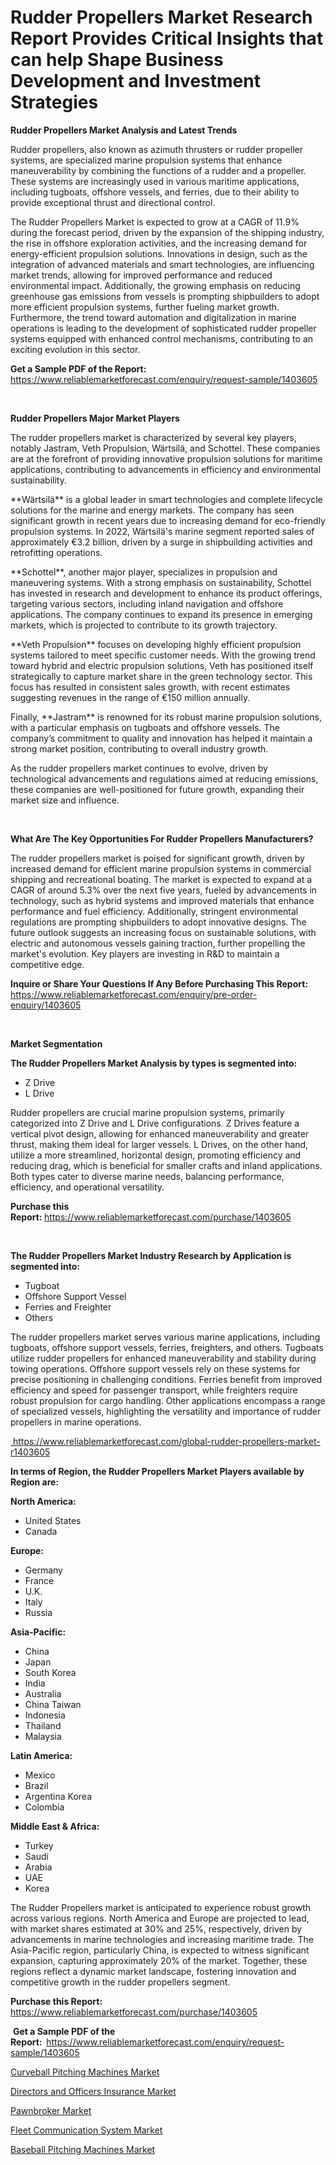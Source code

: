 <p><h1>Rudder Propellers Market Research Report Provides Critical Insights that can help Shape Business Development and Investment Strategies</h1></p><p><strong>Rudder Propellers Market Analysis and Latest Trends</strong></p>
<p><p>Rudder propellers, also known as azimuth thrusters or rudder propeller systems, are specialized marine propulsion systems that enhance maneuverability by combining the functions of a rudder and a propeller. These systems are increasingly used in various maritime applications, including tugboats, offshore vessels, and ferries, due to their ability to provide exceptional thrust and directional control.</p><p>The Rudder Propellers Market is expected to grow at a CAGR of 11.9% during the forecast period, driven by the expansion of the shipping industry, the rise in offshore exploration activities, and the increasing demand for energy-efficient propulsion solutions. Innovations in design, such as the integration of advanced materials and smart technologies, are influencing market trends, allowing for improved performance and reduced environmental impact. Additionally, the growing emphasis on reducing greenhouse gas emissions from vessels is prompting shipbuilders to adopt more efficient propulsion systems, further fueling market growth. Furthermore, the trend toward automation and digitalization in marine operations is leading to the development of sophisticated rudder propeller systems equipped with enhanced control mechanisms, contributing to an exciting evolution in this sector.</p></p>
<p><strong>Get a Sample PDF of the Report:&nbsp;</strong> <a href="https://www.reliablemarketforecast.com/enquiry/request-sample/1403605?utm_campaign=1600&utm_medium=2&utm_source=Github&utm_content=ia&utm_term=23102024&utm_id=rudder-propellers">https://www.reliablemarketforecast.com/enquiry/request-sample/1403605</a></p>
<p>&nbsp;</p>
<p><strong>Rudder Propellers Major Market Players</strong></p>
<p><p>The rudder propellers market is characterized by several key players, notably Jastram, Veth Propulsion, Wärtsilä, and Schottel. These companies are at the forefront of providing innovative propulsion solutions for maritime applications, contributing to advancements in efficiency and environmental sustainability.</p><p>**Wärtsilä** is a global leader in smart technologies and complete lifecycle solutions for the marine and energy markets. The company has seen significant growth in recent years due to increasing demand for eco-friendly propulsion systems. In 2022, Wärtsilä's marine segment reported sales of approximately €3.2 billion, driven by a surge in shipbuilding activities and retrofitting operations.</p><p>**Schottel**, another major player, specializes in propulsion and maneuvering systems. With a strong emphasis on sustainability, Schottel has invested in research and development to enhance its product offerings, targeting various sectors, including inland navigation and offshore applications. The company continues to expand its presence in emerging markets, which is projected to contribute to its growth trajectory.</p><p>**Veth Propulsion** focuses on developing highly efficient propulsion systems tailored to meet specific customer needs. With the growing trend toward hybrid and electric propulsion solutions, Veth has positioned itself strategically to capture market share in the green technology sector. This focus has resulted in consistent sales growth, with recent estimates suggesting revenues in the range of €150 million annually.</p><p>Finally, **Jastram** is renowned for its robust marine propulsion solutions, with a particular emphasis on tugboats and offshore vessels. The company’s commitment to quality and innovation has helped it maintain a strong market position, contributing to overall industry growth.</p><p>As the rudder propellers market continues to evolve, driven by technological advancements and regulations aimed at reducing emissions, these companies are well-positioned for future growth, expanding their market size and influence.</p></p>
<p>&nbsp;</p>
<p><strong>What Are The Key Opportunities For Rudder Propellers Manufacturers?</strong></p>
<p><p>The rudder propellers market is poised for significant growth, driven by increased demand for efficient marine propulsion systems in commercial shipping and recreational boating. The market is expected to expand at a CAGR of around 5.3% over the next five years, fueled by advancements in technology, such as hybrid systems and improved materials that enhance performance and fuel efficiency. Additionally, stringent environmental regulations are prompting shipbuilders to adopt innovative designs. The future outlook suggests an increasing focus on sustainable solutions, with electric and autonomous vessels gaining traction, further propelling the market's evolution. Key players are investing in R&D to maintain a competitive edge.</p></p>
<p><strong>Inquire or Share Your Questions If Any Before Purchasing This Report:</strong> <a href="https://www.reliablemarketforecast.com/enquiry/pre-order-enquiry/1403605?utm_campaign=1600&utm_medium=2&utm_source=Github&utm_content=ia&utm_term=23102024&utm_id=rudder-propellers">https://www.reliablemarketforecast.com/enquiry/pre-order-enquiry/1403605</a></p>
<p>&nbsp;</p>
<p><strong>Market Segmentation</strong></p>
<p><strong>The Rudder Propellers Market Analysis by types is segmented into:</strong></p>
<p><ul><li>Z Drive</li><li>L Drive</li></ul></p>
<p><p>Rudder propellers are crucial marine propulsion systems, primarily categorized into Z Drive and L Drive configurations. Z Drives feature a vertical pivot design, allowing for enhanced maneuverability and greater thrust, making them ideal for larger vessels. L Drives, on the other hand, utilize a more streamlined, horizontal design, promoting efficiency and reducing drag, which is beneficial for smaller crafts and inland applications. Both types cater to diverse marine needs, balancing performance, efficiency, and operational versatility.</p></p>
<p><strong>Purchase this Report:&nbsp;</strong><a href="https://www.reliablemarketforecast.com/purchase/1403605?utm_campaign=1600&utm_medium=2&utm_source=Github&utm_content=ia&utm_term=23102024&utm_id=rudder-propellers">https://www.reliablemarketforecast.com/purchase/1403605</a></p>
<p>&nbsp;</p>
<p><strong>The Rudder Propellers Market Industry Research by Application is segmented into:</strong></p>
<p><ul><li>Tugboat</li><li>Offshore Support Vessel</li><li>Ferries and Freighter</li><li>Others</li></ul></p>
<p><p>The rudder propellers market serves various marine applications, including tugboats, offshore support vessels, ferries, freighters, and others. Tugboats utilize rudder propellers for enhanced maneuverability and stability during towing operations. Offshore support vessels rely on these systems for precise positioning in challenging conditions. Ferries benefit from improved efficiency and speed for passenger transport, while freighters require robust propulsion for cargo handling. Other applications encompass a range of specialized vessels, highlighting the versatility and importance of rudder propellers in marine operations.</p></p>
<p><a href="https://www.reliablemarketforecast.com/global-rudder-propellers-market-r1403605?utm_campaign=1600&utm_medium=2&utm_source=Github&utm_content=ia&utm_term=23102024&utm_id=rudder-propellers">&nbsp;https://www.reliablemarketforecast.com/global-rudder-propellers-market-r1403605</a></p>
<p><strong>In terms of Region, the Rudder Propellers Market Players available by Region are:</strong></p>
<p>
    <p> <strong> North America: </strong>
        <ul>
            <li>United States</li>
            <li>Canada</li>
        </ul>
        </p> 
    <p> <strong> Europe: </strong>
        <ul>
            <li>Germany</li>
            <li>France</li>
            <li>U.K.</li>
            <li>Italy</li>
            <li>Russia</li>
        </ul>
        </p> 
    <p> <strong> Asia-Pacific: </strong>
        <ul>
            <li>China</li>
            <li>Japan</li>
            <li>South Korea</li>
            <li>India</li>
            <li>Australia</li>
            <li>China Taiwan</li>
            <li>Indonesia</li>
            <li>Thailand</li>
            <li>Malaysia</li>
        </ul>
        </p> 
    <p> <strong> Latin America: </strong>
        <ul>
            <li>Mexico</li>
            <li>Brazil</li>
            <li>Argentina Korea</li>
            <li>Colombia</li>
        </ul>
        </p> 
    <p> <strong> Middle East & Africa: </strong>
        <ul>
            <li>Turkey</li>
            <li>Saudi</li>
            <li>Arabia</li>
            <li>UAE</li>
            <li>Korea</li>
        </ul>
    </p>
    </p>
<p><p>The Rudder Propellers market is anticipated to experience robust growth across various regions. North America and Europe are projected to lead, with market shares estimated at 30% and 25%, respectively, driven by advancements in marine technologies and increasing maritime trade. The Asia-Pacific region, particularly China, is expected to witness significant expansion, capturing approximately 20% of the market. Together, these regions reflect a dynamic market landscape, fostering innovation and competitive growth in the rudder propellers segment.</p></p>
<p><strong>Purchase this Report: </strong><a href="https://www.reliablemarketforecast.com/purchase/1403605?utm_campaign=1600&utm_medium=2&utm_source=Github&utm_content=ia&utm_term=23102024&utm_id=rudder-propellers">https://www.reliablemarketforecast.com/purchase/1403605</a></p>
<p>&nbsp;<strong>Get a Sample PDF of the Report:&nbsp;&nbsp;</strong><a href="https://www.reliablemarketforecast.com/enquiry/request-sample/1403605?utm_campaign=1600&utm_medium=2&utm_source=Github&utm_content=ia&utm_term=23102024&utm_id=rudder-propellers">https://www.reliablemarketforecast.com/enquiry/request-sample/1403605</a></p>
<p><strong></strong></p>
<p><p><a href="https://issuu.com/reportprime-2/docs/curveball-pitching-machines-market-_6526a59aa663dc?utm_campaign=1600&utm_medium=2&utm_source=Github&utm_content=ia&utm_term=23102024&utm_id=rudder-propellers">Curveball Pitching Machines Market</a></p><p><a href="https://www.linkedin.com/pulse/strategic-roadmap-global-directors-officers-insurance-market-anufc?utm_campaign=1600&utm_medium=2&utm_source=Github&utm_content=ia&utm_term=23102024&utm_id=rudder-propellers">Directors and Officers Insurance Market</a></p><p><a href="https://www.linkedin.com/pulse/pawnbroker-market-segmentation-in-depth-analysis-individualcommerical-4ehic?utm_campaign=1600&utm_medium=2&utm_source=Github&utm_content=ia&utm_term=23102024&utm_id=rudder-propellers">Pawnbroker Market</a></p><p><a href="https://www.linkedin.com/pulse/key-drivers-fleet-communication-system-market-trends-future-fqc2c?utm_campaign=1600&utm_medium=2&utm_source=Github&utm_content=ia&utm_term=23102024&utm_id=rudder-propellers">Fleet Communication System Market</a></p><p><a href="https://issuu.com/reportprime-2/docs/baseball-pitching-machines-market-s_1c3952bbb336ef?utm_campaign=1600&utm_medium=2&utm_source=Github&utm_content=ia&utm_term=23102024&utm_id=rudder-propellers">Baseball Pitching Machines Market</a></p></p>